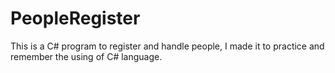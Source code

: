# PeopleRegister
This is a C# program to register and handle people, I made it to practice and remember the using of C# language.
